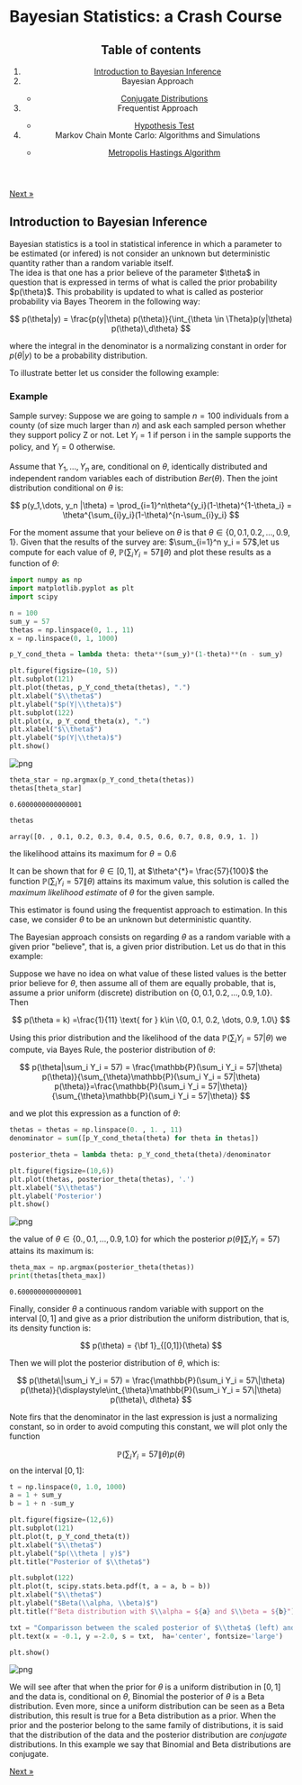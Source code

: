 <head>
  <script type="text/x-mathjax-config"> MathJax.Hub.Config({ TeX: { equationNumbers: { autoNumber: "all" } } }); </script>
  <script type="text/x-mathjax-config">
    MathJax.Hub.Config({
      tex2jax: {
        inlineMath: [ ['$','$'], ["\\(","\\)"] ],
         displayMath: [ ['$$','$$'], ["\\[","\\]"] ],
         processEscapes: true
      }
    });
  </script>
  <script src="https://cdn.mathjax.org/mathjax/latest/MathJax.js?config=TeX-AMS-MML_HTMLorMML" type="text/javascript"></script>
  <meta name="google-site-verification" content="kuks5e4as6qBaGVCSzmHkQJa5Tss89_g5DmRXeUi7K8" />
</head>



<h1>Bayesian Statistics: a Crash Course </h1>
<header>

<h2>Table of contents</h2>
<nav>
 <ol>
     <li><a href="#introbayesian"> Introduction to Bayesian Inference  </a></li>
     <li> Bayesian Approach</li>
         <ul>
           <li><a href="ConjugateDistributions">Conjugate Distributions</a></li>
        </ul>
    <li>Frequentist Approach </li>
         <ul> 
           <li> <a href = "HypothesisTest">  Hypothesis Test</a> </li>
         </ul>
    <li> Markov Chain Monte Carlo: Algorithms and Simulations</li>
        <ul>
            <li><a href = "Metropolis-Hastings"> Metropolis Hastings Algorithm </a></li>
         </ul>
 </ol>
</nav>
</header>

 <a href="ConjugateDist" class="previous">Next &raquo;</a>



<h2 id = "introbayesian">Introduction to Bayesian Inference  </h2>
 <p>
Bayesian statistics is a tool in statistical inference in which a parameter to be estimated (or infered) is not consider 
an unknown but deterministic quantity rather than a random variable itself. 
<br> 
The idea is that one has a prior believe of the parameter $\theta$ in question that is expressed in terms of what is called the 
prior probability $p(\theta)$. This probability is updated to what is called as posterior probability via Bayes Theorem in the following way: 

$$
 p(\theta|y) = \frac{p(y|\theta) p(\theta)}{\int_{\theta \in \Theta}p(y|\theta) p(\theta)\,d\theta}
$$

where the integral in the denominator is a normalizing constant in order for $p(\theta|y)$ to be a probability distribution.
</p>

To illustrate better let us consider the following example:

<h3> Example </h3>

Sample survey: Suppose we are going to sample $n=100$ individuals from a county (of size much larger than $n$) and ask each sampled person whether they support policy Z or not. Let $Y_i = 1$ if person i in the sample supports the policy, and $Y_i = 0$ otherwise.

Assume that $Y_1, \dots, Y_{n}$ are, conditional on $\theta$, identically distributed and independent random variables each of distribution $Ber(\theta)$. Then the joint distribution conditional on $\theta$ is:

$$
  p(y_1,\dots, y_n |\theta) = \prod_{i=1}^n\theta^{y_i}(1-\theta)^{1-\theta_i} = \theta^{\sum_{i}y_i}(1-\theta)^{n-\sum_{i}y_i}
$$

For the moment assume that your believe on $\theta$ is that $\theta \in\{0, 0.1, 0.2, \dots, 0.9, 1 \}$. Given that the results of the survey are: $\sum_{i=1}^n y_i = 57$,let us compute for each value of $\theta$, $\mathbb{P}(\sum_i Y_i = 57 \|\theta)$ and plot these results as a function of $\theta$:








```python
import numpy as np
import matplotlib.pyplot as plt
import scipy
```


```python
n = 100
sum_y = 57
thetas = np.linspace(0, 1., 11)
x = np.linspace(0, 1, 1000)

p_Y_cond_theta = lambda theta: theta**(sum_y)*(1-theta)**(n - sum_y)

plt.figure(figsize=(10, 5))
plt.subplot(121)
plt.plot(thetas, p_Y_cond_theta(thetas), ".")
plt.xlabel("$\\theta$")
plt.ylabel("$p(Y|\\theta)$")
plt.subplot(122)
plt.plot(x, p_Y_cond_theta(x), ".")
plt.xlabel("$\\theta$")
plt.ylabel("$p(Y|\\theta)$")
plt.show()
```


    
![png](index_files/index_5_0.png)
    



```python
theta_star = np.argmax(p_Y_cond_theta(thetas))
thetas[theta_star]
```




    0.6000000000000001




```python
thetas
```




    array([0. , 0.1, 0.2, 0.3, 0.4, 0.5, 0.6, 0.7, 0.8, 0.9, 1. ])



the likelihood attains its maximum for $\theta = 0.6$

It can be shown that for $\theta \in [0,1]$, at $\theta^{*}= \frac{57}{100}$ the function $\mathbb{P}(\sum_i Y_i = 57 \|\theta)$ attains its maximum value, this solution is called the *maximum likelihood estimate* of $\theta$ for the given sample.

This estimator is found using the frequentist approach to estimation. In this case, we consider $\theta$ to be an unknown but deterministic quantity.

The Bayesian approach consists on regarding $\theta$ as a random variable with a given prior "believe", that is, a given prior distribution. Let us do that in this example:

Suppose we have no idea on what value of these listed values is the better prior believe for $\theta$, then assume all of them are equally probable, that is, assume a prior uniform (discrete) distribution on $\{0, 0.1, 0.2, \dots, 0.9, 1.0\}$. Then

$$
p(\theta = k) =\frac{1}{11} \text{ for } k\in \{0, 0.1, 0.2, \dots, 0.9, 1.0\}
$$

Using this prior distribution and the likelihood of the data $\mathbb{P}(\sum_i Y_i = 57|\theta)$ we compute, via Bayes Rule,  the posterior distribution of $\theta$:

$$
p(\theta|\sum_i Y_i = 57) = \frac{\mathbb{P}(\sum_i Y_i = 57|\theta) p(\theta)}{\sum_{\theta}\mathbb{P}(\sum_i Y_i = 57|\theta) p(\theta)}=\frac{\mathbb{P}(\sum_i Y_i = 57|\theta)}{\sum_{\theta}\mathbb{P}(\sum_i Y_i = 57|\theta)}
$$

and we plot this expression as a function of $\theta$:


```python
thetas = thetas = np.linspace(0. , 1. , 11)
denominator = sum([p_Y_cond_theta(theta) for theta in thetas])

posterior_theta = lambda theta: p_Y_cond_theta(theta)/denominator

plt.figure(figsize=(10,6))
plt.plot(thetas, posterior_theta(thetas), '.')
plt.xlabel("$\\theta$")
plt.ylabel('Posterior')
plt.show()
```


    
![png](index_files/index_11_0.png)
    


the value of $\theta\in\{0., 0.1, \dots, 0.9, 1.0\}$ for which the posterior $p(\theta\|\sum_i Y_i = 57)$ attains its maximum is: 


```python
theta_max = np.argmax(posterior_theta(thetas))
print(thetas[theta_max])
```

    0.6000000000000001


Finally, consider $\theta$ a continuous random variable with support on the interval $[0,1]$ and give as a prior distribution the uniform distribution, that is, its density function is:

$$
p(\theta) = {\bf 1}_{[0,1]}(\theta)
$$

Then we will plot the posterior distribution of $\theta$, which is:

$$
p(\theta\|\sum_i Y_i = 57) = \frac{\mathbb{P}(\sum_i Y_i = 57\|\theta) p(\theta)}{\displaystyle\int_{\theta}\mathbb{P}(\sum_i Y_i = 57\|\theta) p(\theta)\, d\theta}
$$

Note firs that the denominator in the last expression is just a normalizing constant, so in order to avoid computing this constant, we will plot only the function

$$
\mathbb{P}(\sum_i Y_i = 57\|\theta) p(\theta)
$$
on the interval $[0,1]$:


```python
t = np.linspace(0, 1.0, 1000)
a = 1 + sum_y
b = 1 + n -sum_y

plt.figure(figsize=(12,6))
plt.subplot(121)
plt.plot(t, p_Y_cond_theta(t))
plt.xlabel("$\\theta$")
plt.ylabel("$p(\\theta | y)$")
plt.title("Posterior of $\\theta$")

plt.subplot(122)
plt.plot(t, scipy.stats.beta.pdf(t, a = a, b = b))
plt.xlabel("$\\theta$")
plt.ylabel("$Beta(\\alpha, \\beta)$")
plt.title(f"Beta distribution with $\\alpha = ${a} and $\\beta = ${b}")

txt = "Comparisson between the scaled posterior of $\\theta$ (left) and the Beta distribution (right)"
plt.text(x = -0.1, y =-2.0, s = txt,  ha='center', fontsize='large')

plt.show()


```


    
![png](index_files/index_15_0.png)
    


We will see after that when the prior for $\theta$ is a uniform distribution in $[0,1]$ and the data is, conditional on $\theta$, Binomial the posterior of $\theta$ is a Beta distribution. Even more, since a uniform distribution can be seen as a Beta distribution, this result is true for a Beta distribution as a prior. 
When the prior and the posterior belong to the same family of distributions, it is said that the distribution of the data and the posterior distribution are *conjugate* distributions. In this example we say that Binomial and Beta distributions are conjugate.

 <a href="ConjugateDist" class="previous">Next &raquo;</a>



